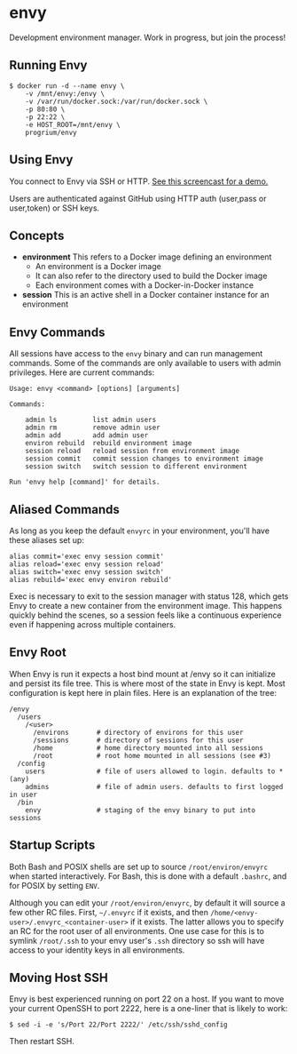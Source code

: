 # envy

Development environment manager. Work in progress, but join the process!

## Running Envy
```
$ docker run -d --name envy \
    -v /mnt/envy:/envy \
    -v /var/run/docker.sock:/var/run/docker.sock \
    -p 80:80 \
    -p 22:22 \
    -e HOST_ROOT=/mnt/envy \
    progrium/envy
```

## Using Envy

You connect to Envy via SSH or HTTP. [See this screencast for a demo.](https://vimeo.com/131329120)

Users are authenticated against GitHub using HTTP auth (user,pass or user,token) or SSH keys.

## Concepts

 * **environment** This refers to a Docker image defining an environment
   * An environment is a Docker image
   * It can also refer to the directory used to build the Docker image
   * Each environment comes with a Docker-in-Docker instance
 * **session** This is an active shell in a Docker container instance for an environment

## Envy Commands

All sessions have access to the `envy` binary and can run management commands. Some of the commands
are only available to users with admin privileges. Here are current commands:
```
Usage: envy <command> [options] [arguments]

Commands:

    admin ls         list admin users
    admin rm         remove admin user
    admin add        add admin user
    environ rebuild  rebuild environment image
    session reload   reload session from environment image
    session commit   commit session changes to environment image
    session switch   switch session to different environment

Run 'envy help [command]' for details.
```

## Aliased Commands

As long as you keep the default `envyrc` in your environment, you'll have these aliases set up:
```
alias commit='exec envy session commit'
alias reload='exec envy session reload'
alias switch='exec envy session switch'
alias rebuild='exec envy environ rebuild'
```
Exec is necessary to exit to the session manager with status 128, which gets Envy to create a new container
from the environment image. This happens quickly behind the scenes, so a session feels
like a continuous experience even if happening across multiple containers.

## Envy Root

When Envy is run it expects a host bind mount at /envy so it can initialize and persist its
file tree. This is where most of the state in Envy is kept. Most configuration is kept here in plain
files. Here is an explanation of the tree:

```
/envy
  /users
    /<user>
      /environs       # directory of environs for this user
      /sessions       # directory of sessions for this user
      /home           # home directory mounted into all sessions
      /root           # root home mounted in all sessions (see #3)
  /config
    users             # file of users allowed to login. defaults to * (any)
    admins            # file of admin users. defaults to first logged in user
  /bin
    envy              # staging of the envy binary to put into sessions
```

## Startup Scripts

Both Bash and POSIX shells are set up to source `/root/environ/envyrc` when started interactively.
For Bash, this is done with a default `.bashrc`, and for POSIX by setting `ENV`.

Although you can edit your `/root/environ/envyrc`, by default it will source a few other
RC files. First, `~/.envyrc` if it exists, and then `/home/<envy-user>/.envyrc_<container-user>`
if it exists. The latter allows you to specify an RC for the root user of all
environments. One use case for this is to symlink `/root/.ssh` to your envy user's
`.ssh` directory so ssh will have access to your identity keys in all environments.

## Moving Host SSH

Envy is best experienced running on port 22 on a host. If you want to move your current OpenSSH
to port 2222, here is a one-liner that is likely to work:
```
$ sed -i -e 's/Port 22/Port 2222/' /etc/ssh/sshd_config
```
Then restart SSH.
